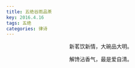 ```yaml
---
title: 五绝谷雨品茶
key: 2016.4.16
tags: 五绝
categories: 律诗
---
```


<p align="center">新茗饮新情，大碗品大明。
</p>
<p align="center">解馋沾香气，最是爱自清。
</p>
<p align="center"></br>
</p>
